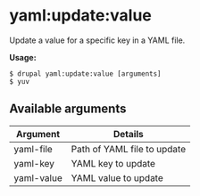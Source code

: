 # yaml:update:value
Update a value for a specific key in a YAML file.

**Usage:**
```
$ drupal yaml:update:value [arguments] 
$ yuv  
```

## Available arguments
Argument | Details
---------|-------------
yaml-file | Path of YAML file to update
yaml-key | YAML key to update
yaml-value | YAML value to update
